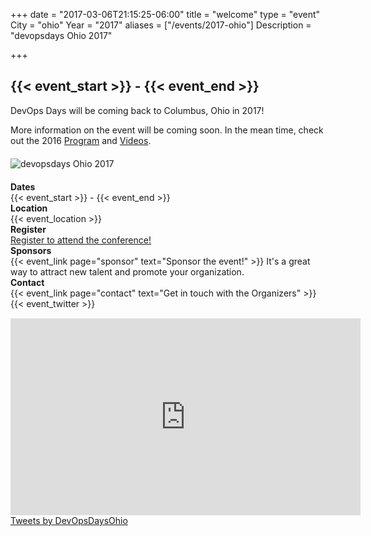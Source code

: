+++
date = "2017-03-06T21:15:25-06:00"
title = "welcome"
type = "event"
City = "ohio"
Year = "2017"
aliases = ["/events/2017-ohio"]
Description = "devopsdays Ohio 2017"

+++
<div class="container" style="margin-bottom: 20px;">
<div class="row">

<div class="col-md-9" style="margin-bottom: 20px;">
<h2>{{< event_start >}} - {{< event_end >}}</h2>

DevOps Days will be coming back to Columbus, Ohio in 2017!

More information on the event will be coming soon.
In the mean time, check out the 2016 <a href="/events/2016-ohio/program">Program</a> and
<a href="https://www.youtube.com/channel/UCUOAwmKgK1frEKoa-KOrYxg" target="_blank">Videos</a>.

</div>
<div class="col-md-3">
<img alt="devopsdays Ohio 2017" src="/events/2017-ohio/logo.png">
</div>
</div>
</div>
<div class="container">
<div class = "row">
  <div class = "col-md-2">
    <strong>Dates</strong>
  </div>
  <div class = "col-md-8">
   {{< event_start >}} - {{< event_end >}}
  </div>
</div>

<div class = "row">
  <div class = "col-md-2">
    <strong>Location</strong>
  </div>
  <div class = "col-md-8">
    {{< event_location >}}
  </div>
</div>

<!-- <div class = "row">
  <div class = "col-md-2">
    <strong>Propose</strong>
  </div>
  <div class = "col-md-8">
    {{< event_link page="propose" text="Propose a talk!" >}}
  </div>
</div> -->

<div class = "row">
  <div class = "col-md-2">
    <strong>Register</strong>
  </div>
  <div class = "col-md-8">
	<a href="https://devopsdaysohio2017.eventbrite.com/">Register to attend the conference!</a>
  </div>
</div>

<!-- <div class = "row">
  <div class = "col-md-2">
    <strong>Program</strong>
  </div>
  <div class = "col-md-8">
    View the {{< event_link page="program" text="program." >}}
  </div>
</div> -->

<!-- <div class = "row">
  <div class = "col-md-2">
    <strong>Speakers</strong>
  </div>
  <div class = "col-md-8">
    Check out the {{< event_link page="speakers" text="speakers!" >}}
  </div>
</div> -->

<div class = "row">
  <div class = "col-md-2">
    <strong>Sponsors</strong>
  </div>
  <div class = "col-md-8">
    {{< event_link page="sponsor" text="Sponsor the event!" >}} It's a great way to attract new talent and promote your organization.
  </div>
</div>

<div class = "row">
  <div class = "col-md-2">
    <strong>Contact</strong>
  </div>
  <div class = "col-md-8">
    {{< event_link page="contact" text="Get in touch with the Organizers" >}}
  </div>
</div>

<div class = "row">
  <div class="col-md-12">
    {{< event_twitter >}}
  </div>
</div>

<div class="row">
  <div class="col-lg-6">
    <iframe src="https://www.youtube.com/embed/71h0o3mpdaM?ecver=1" frameborder="0" allowfullscreen class="dod-ohio-vid"></iframe>
  </div>

  <div class="col-lg-6">
    <a class="twitter-timeline" data-height="600" data-theme="light" href="https://twitter.com/DevOpsDaysOhio">Tweets by DevOpsDaysOhio</a> <script async src="//platform.twitter.com/widgets.js" charset="utf-8"></script>
  </div>
</div>

</div>

<style type="text/css">
.dod-ohio-vid {
	margin-top: 15px;
	width: calc(100vw - 60px);
	height: calc((100vw - 60px) * .56);
}

@media screen and (min-width: 576px) {
	.dod-ohio-vid {
		width: 510px;
		height: calc(510px * .56);
	}
}

@media screen and (min-width: 767px) {
	.dod-ohio-vid {
		width: 560px;
		height: 315px;
	}
}

@media screen and (min-width: 992px) {
	.dod-ohio-vid {
		width: 450px;
		height: calc(450px * .56);
	}
}

@media screen and (min-width: 1200px) {
	.dod-ohio-vid {
		width: 540px;
		height: calc(540px * .56);
	}
}
</style>
